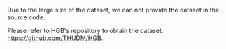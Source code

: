 Due to the large size of the dataset, we can not provide the dataset in the source code. 

Please refer to HGB's repository to obtain the dataset: https://github.com/THUDM/HGB.